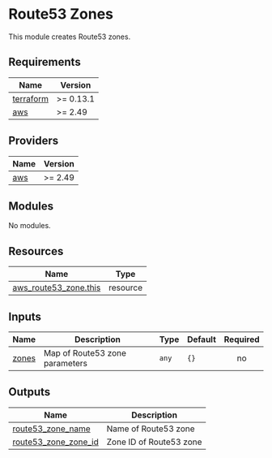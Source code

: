 # Route53 Zones

This module creates Route53 zones.

<!-- BEGINNING OF PRE-COMMIT-TERRAFORM DOCS HOOK -->
## Requirements

| Name | Version |
|------|---------|
| <a name="requirement_terraform"></a> [terraform](#requirement\_terraform) | >= 0.13.1 |
| <a name="requirement_aws"></a> [aws](#requirement\_aws) | >= 2.49 |

## Providers

| Name | Version |
|------|---------|
| <a name="provider_aws"></a> [aws](#provider\_aws) | >= 2.49 |

## Modules

No modules.

## Resources

| Name | Type |
|------|------|
| [aws_route53_zone.this](https://registry.terraform.io/providers/hashicorp/aws/latest/docs/resources/route53_zone) | resource |

## Inputs

| Name | Description | Type | Default | Required |
|------|-------------|------|---------|:--------:|
| <a name="input_zones"></a> [zones](#input\_zones) | Map of Route53 zone parameters | `any` | `{}` | no |

## Outputs

| Name | Description |
|------|-------------|
| <a name="output_zone_name"></a> [route53\_zone\_name](#output\_route53\_zone\_name) | Name of Route53 zone |
| <a name="output_route53_zone_zone_id"></a> [route53\_zone\_zone\_id](#output\_zone\_id) | Zone ID of Route53 zone |
<!-- END OF PRE-COMMIT-TERRAFORM DOCS HOOK -->